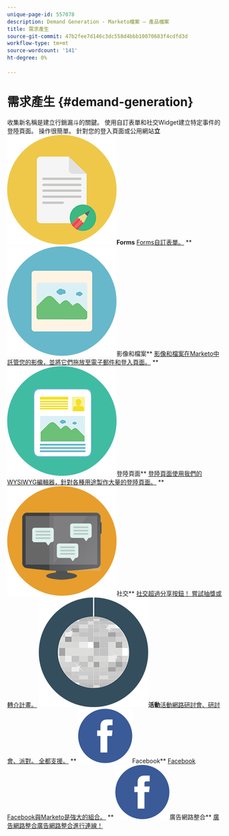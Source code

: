 ```yaml
---
unique-page-id: 557078
description: Demand Generation - Marketo檔案 — 產品檔案
title: 需求產生
source-git-commit: 47b2fee7d146c3dc558d4bbb10070683f4cdfd3d
workflow-type: tm+mt
source-wordcount: '141'
ht-degree: 0%

---
```



# 需求產生 {#demand-generation}

收集新名稱是建立行銷漏斗的關鍵。 使用自訂表單和社交Widget建立特定事件的登陸頁面。 操作很簡單。
針對您的登入頁面或公用網站**立![Forms](assets/documents-bookmarks-16.png)Forms** [Forms自訂表單。](https://docs.marketo.com/display/DOCS/Forms)     ** ![影像和檔案](assets/graphic-design-tools-06.png)影像和檔案** [影像和檔案在Marketo中託管您的影像，並將它們拖放至電子郵件和登入頁面。](https://docs.marketo.com/display/DOCS/Images+and+Files)     ** ![登陸頁面](assets/office-artboard-80.png)登陸頁面** [登陸頁面使用我們的WYSIWYG編輯器，針對各種用途製作大量的登陸頁面。](https://docs.marketo.com/pages/viewpage.action?pageId=2359689)     ** ![社交](assets/chat-messages-18.png)社交** [社交超過分享按鈕！ 嘗試抽獎或轉介計畫。](https://docs.marketo.com/display/DOCS/Social)     **![活動](assets/party-10.png)活動**[活動網路研討會、研討會、派對。 全都支援。](https://docs.marketo.com/pages/viewpage.action?pageId=2949755)     ** ![Facebook](assets/facebook-icon.png)Facebook** [Facebook Facebook與Marketo是強大的組合。](https://docs.marketo.com/display/DOCS/Facebook)     ** ![廣告網路整合](assets/facebook-icon.png)廣告網路整合** [廣告網路整合廣告網路整合進行連線！](https://docs.marketo.com/display/DOCS/Ad+Network+Integrations)